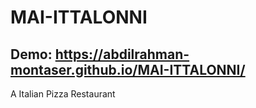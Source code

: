 # MAI-ITTALONNI
## Demo: https://abdilrahman-montaser.github.io/MAI-ITTALONNI/
A Italian Pizza Restaurant

